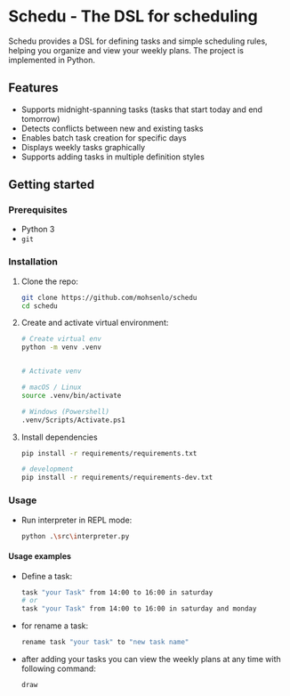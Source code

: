 # Schedu - The DSL for scheduling

Schedu provides a DSL for defining tasks and simple scheduling rules, helping you organize and view your weekly plans. The project is implemented in Python.

## Features

- Supports midnight-spanning tasks (tasks that start today and end tomorrow)
- Detects conflicts between new and existing tasks
- Enables batch task creation for specific days
- Displays weekly tasks graphically
- Supports adding tasks in multiple definition styles

## Getting started

### Prerequisites

- Python 3
- `git`

### Installation

1. Clone the repo:

    ```bash
    git clone https://github.com/mohsenlo/schedu
    cd schedu
    ```

2. Create and activate virtual environment:

   ```bash
   # Create virtual env
   python -m venv .venv


   # Activate venv
   
   # macOS / Linux
   source .venv/bin/activate

   # Windows (Powershell)
   .venv/Scripts/Activate.ps1
   ```

3. Install dependencies

   ```bash
   pip install -r requirements/requirements.txt

   # development
   pip install -r requirements/requirements-dev.txt
   ```

### Usage

- Run interpreter in REPL mode:

  ```bash
  python .\src\interpreter.py
  ```

#### Usage examples

- Define a task:

  ```bash
  task "your Task" from 14:00 to 16:00 in saturday
  # or 
  task "your Task" from 14:00 to 16:00 in saturday and monday
  ```

- for rename a task:

  ```bash
  rename task "your task" to "new task name"
  ```

- after adding your tasks you can view the weekly plans at any time with following command:

  ```bash
  draw
  ```
